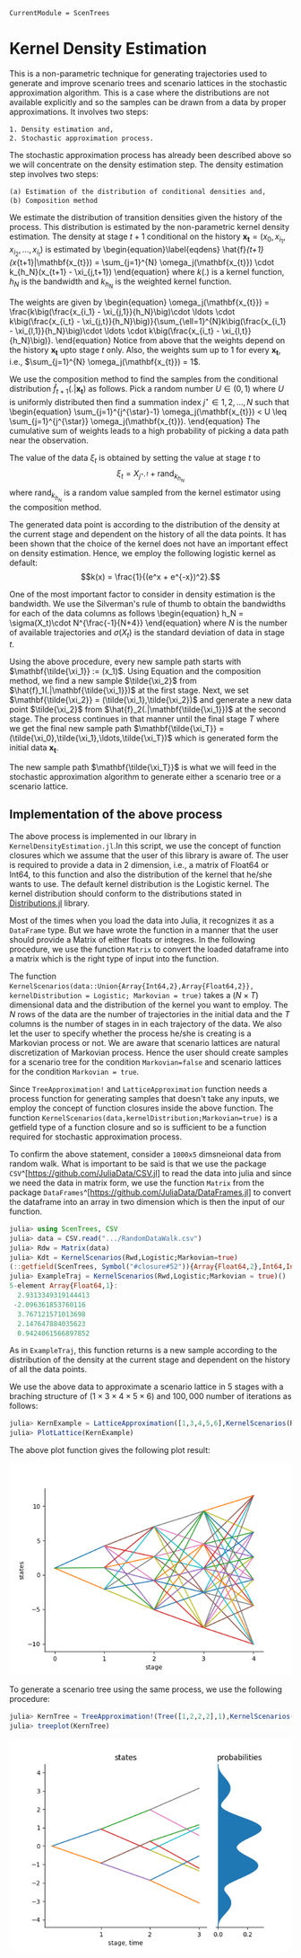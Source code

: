 ```@meta
CurrentModule = ScenTrees
```

# Kernel Density Estimation

This is a non-parametric technique for generating trajectories used to generate and improve scenario trees and scenario lattices in the stochastic approximation algorithm. This is a case where the distributions are not available explicitly and so the samples can be drawn from a data by proper approximations. It involves two steps:

    1. Density estimation and,
    2. Stochastic approximation process.

The stochastic approximation process has already been described above so we will concentrate on the density estimation step. The density estimation step involves two steps:

    (a) Estimation of the distribution of conditional densities and,
    (b) Composition method

We estimate the distribution of transition densities given the history of the process. This distribution is estimated by the non-parametric kernel density estimation. The density at stage $t+1$ conditional on the history $\mathbf{x_{t}} = (x_0,x_{i_{1}},x_{i_{2}},\ldots,x_{i_{t}})$ is estimated by 
\begin{equation}\label{eqdens}
\hat{f}_{t+1}(x_{t+1}|\mathbf{x_{t}}) = \sum_{j=1}^{N} \omega_j(\mathbf{x_{t}}) \cdot k_{h_N}(x_{t+1} - \xi_{j,t+1})
\end{equation}
where $k(.)$ is a kernel function, $h_N$ is the bandwidth and $k_{h_N}$ is the weighted kernel function.

The weights are given by
\begin{equation}
\omega_j(\mathbf{x_{t}}) = \frac{k\big(\frac{x_{i_1} - \xi_{j,1}}{h_N}\big)\cdot \ldots \cdot k\big(\frac{x_{i_t} - \xi_{j,t}}{h_N}\big)}{\sum_{\ell=1}^{N}k\big(\frac{x_{i_1} - \xi_{l,1}}{h_N}\big)\cdot \ldots \cdot k\big(\frac{x_{i_t} - \xi_{l,t}}{h_N}\big)}.
\end{equation}
Notice from above that the weights depend on the history $\mathbf{x_{t}}$ upto stage $t$ only. Also, the weights sum up to 1 for every $\mathbf{x_{t}}$, i.e., $\sum_{j=1}^{N} \omega_j(\mathbf{x_{t}}) = 1$.

We use the composition method to find the samples from the conditional distribution $\hat{f}_{t+1}(.|\mathbf{x_{t}})$ as follows. Pick a random number $U \in (0,1)$ where $U$ is uniformly distributed then find a summation index $j^{\star} \in {1,2,\ldots,N}$ such that 
\begin{equation}
\sum_{j=1}^{j^{\star}-1} \omega_j(\mathbf{x_{t}}) < U \leq \sum_{j=1}^{j^{\star}} \omega_j(\mathbf{x_{t}}).
\end{equation}
The cumulative sum of weights leads to a high probability of picking a data path near the observation.

The value of the data $\xi_t$ is obtained by setting the value at stage $t$ to $$\xi_t = X_{j^{\star,t}} + \text{rand}_{k_{h_N}}$$ where $\text{rand}_{k_{h_N}}$ is a random value sampled from the kernel estimator using the composition method.

The generated data point is according to the distribution of the density at the current stage and dependent on the history of all the data points. It has been shown that the choice of the kernel does not have an important effect on density estimation. Hence, we employ the following logistic kernel as default: $$k(x) = \frac{1}{(e^x + e^{-x})^2}.$$ 

One of the most important factor to consider in density estimation is the bandwidth. We use the Silverman's rule of thumb to obtain the bandwidths for each of the data columns as follows 
\begin{equation}
h_N = \sigma(X_t)\cdot N^{\frac{-1}{N+4}}
\end{equation}
where $N$ is the number of available trajectories and $\sigma(X_t)$ is the standard deviation of data in stage $t$.

Using the above procedure, every new sample path starts with $\mathbf{\tilde{\xi_1}} := (x_1)$. Using Equation and the composition method, we find a new sample $\tilde{\xi_2}$ from $\hat{f}_1(.|\mathbf{\tilde{\xi_1}})$ at the first stage. Next, we set $\mathbf{\tilde{\xi_2}} = (\tilde{\xi_1},\tilde{\xi_2})$ and generate a new data point $\tilde{\xi_2}$ from $\hat{f}_2(.|\mathbf{\tilde{\xi_1}})$  at the second stage. The process continues in that manner until the final stage $T$ where we get the final new sample path $\mathbf{\tilde{\xi_T}} = (\tilde{\xi_0},\tilde{\xi_1},\ldots,\tilde{\xi_T})$ which is generated form the initial data $\mathbf{x_{t}}$. 

The new sample path $\mathbf{\tilde{\xi_T}}$ is what we will feed in the stochastic approximation algorithm to generate either a scenario tree or a scenario lattice.

## Implementation of the above process

The above process is implemented in our library in `KernelDensityEstimation.jl`.In this script, we use the concept of function closures which we assume that the user of this library is aware of. The user is required to provide a data in 2 dimension, i.e., a matrix of Float64 or Int64, to this function and also the distribution of the kernel that he/she wants to use. The default kernel distribution is the Logistic kernel. The kernel distribution should conform to the distributions stated in [Distributions.jl](https://github.com/JuliaStats/Distributions.jl) library. 

Most of the times when you load the data into Julia, it recognizes it as a `DataFrame` type. But we have wrote the function in a manner that the user should provide a Matrix of either floats or integres. In the following procedure, we use the function `Matrix` to convert the loaded dataframe into a matrix which is the right type of input into the function.

The function `KernelScenarios(data::Union{Array{Int64,2},Array{Float64,2}}, kernelDistribution = Logistic; Markovian = true)` takes a $(N \times T)$ dimensional data and the distribution of the kernel you want to employ. The $N$ rows of the data are the number of trajectories in the initial data and the $T$ columns is the number of stages in in each trajectory of the data. We also let the user to specify whether the process he/she is creating is a Markovian process or not. We are aware that scenario lattices are natural discretization of Markovian process. Hence the user should create samples for a scenario tree for the condition `Markovian=false` and scenario lattices for the condition `Markovian = true`. 

Since `TreeApproximation!` and `LatticeApproximation` function needs a process function for generating samples that doesn't take any inputs, we employ the concept of function closures inside the above function. The function `KernelScenarios(data,kernelDistribution;Markovian=true)` is a getfield type of a function closure and so is sufficient to be a function required for stochastic approximation process.

To confirm the above statement, consider a `1000x5` dimsneional data from random walk. What is important to be said is that we use the package `CSV`^[https://github.com/JuliaData/CSV.jl] to read the data into julia and since we need the data in matrix form, we use the function `Matrix` from the package `DataFrames`^[https://github.com/JuliaData/DataFrames.jl] to convert the dataframe into an array in two dimension which is then the input of our function.

```julia
julia> using ScenTrees, CSV
julia> data = CSV.read(".../RandomDataWalk.csv")
julia> Rdw = Matrix(data)
julia> Kdt = KernelScenarios(Rwd,Logistic;Markovian=true)
(::getfield(ScenTrees, Symbol("#closure#52")){Array{Float64,2},Int64,Int64,Array{Float64,1},Array{Float64,1},Array{Float64,1}}) (generic function with 1 method)
julia> ExampleTraj = KernelScenarios(Rwd,Logistic;Markovian = true)()
5-element Array{Float64,1}:
  2.9313349319144413
 -2.096361853760116 
  3.767121571013698 
  2.147647884035623 
  0.9424061566897852
```
As in `ExampleTraj`, this function returns is a new sample according to the distribution of the density at the current stage and dependent on the history of all the data points. 

We use the above data to approximate a scenario lattice in 5 stages with a braching structure of $(1\times 3\times 4\times 5\times6)$  and $100,000$ number of iterations as follows:

```julia
julia> KernExample = LatticeApproximation([1,3,4,5,6],KernelScenarios(Rwd,Logistic;Markovian=true),100000);
julia> PlotLattice(KernExample)
```
The above plot function gives the following plot result:

![Scenario Lattice From Kernel Trajectories](../assets/KernLattice.png)

To generate a scenario tree using the same process, we use the following procedure:

```julia
julia> KernTree = TreeApproximation!(Tree([1,2,2,2],1),KernelScenarios(gsdata,Logistic;Markovian=false),100000,2,2);
julia> treeplot(KernTree)
```
![Scenario Tree From Kernel Trajectories](../assets/kerneltree.png)

